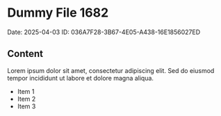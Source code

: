 # Dummy File 1682

Date: 2025-04-03
ID: 036A7F28-3B67-4E05-A438-16E1856027ED

## Content

Lorem ipsum dolor sit amet, consectetur adipiscing elit.
Sed do eiusmod tempor incididunt ut labore et dolore magna aliqua.

* Item 1
* Item 2
* Item 3


